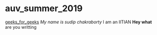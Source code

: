 # auv_summer_2019

[geeks_for_geeks](https://www.geeksforgeeks.org/)
_My name is sudip chakraborty_ I am an IITIAN
**Hey what** are you writting
